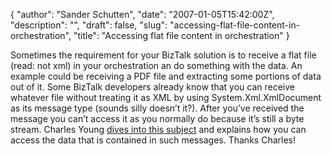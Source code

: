 {
  "author": "Sander Schutten",
  "date": "2007-01-05T15:42:00Z",
  "description": "",
  "draft": false,
  "slug": "accessing-flat-file-content-in-orchestration",
  "title": "Accessing flat file content in orchestration"
}


Sometimes the requirement for your BizTalk solution is to receive a flat file (read: not xml) in your orchestration an do something with the data. An example could be receiving a PDF file and extracting some portions of data out of it. Some BizTalk developers already know that you can receive whatever file without treating it as XML by using System.Xml.XmlDocument as its message type (sounds silly doesn’t it?). After you’ve received the message you can’t access it as you normally do because it’s still a byte stream. Charles Young [dives into this subject](http://geekswithblogs.net/cyoung/articles/84735.aspx) and explains how you can access the data that is contained in such messages. Thanks Charles!

